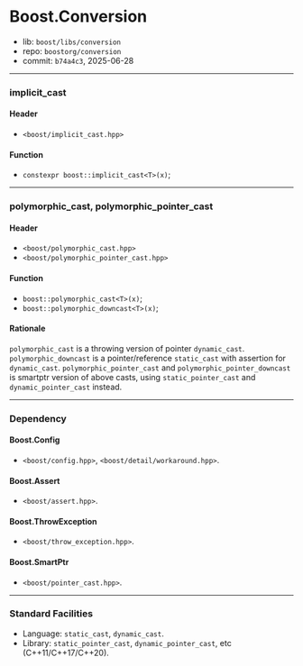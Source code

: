 # Boost.Conversion

* lib: `boost/libs/conversion`
* repo: `boostorg/conversion`
* commit: `b74a4c3`, 2025-06-28

------
### implicit_cast

#### Header

* `<boost/implicit_cast.hpp>`

#### Function

* `constexpr boost::implicit_cast<T>(x)`;

------
### polymorphic_cast, polymorphic_pointer_cast

#### Header

* `<boost/polymorphic_cast.hpp>`
* `<boost/polymorphic_pointer_cast.hpp>`

#### Function

* `boost::polymorphic_cast<T>(x)`;
* `boost::polymorphic_downcast<T>(x)`;

#### Rationale

`polymorphic_cast` is a throwing version of pointer `dynamic_cast`.
`polymorphic_downcast` is a pointer/reference `static_cast` with assertion for `dynamic_cast`.
`polymorphic_pointer_cast` and `polymorphic_pointer_downcast` is smartptr version of
above casts, using `static_pointer_cast` and `dynamic_pointer_cast` instead.

------
### Dependency

#### Boost.Config

* `<boost/config.hpp>`, `<boost/detail/workaround.hpp>`.

#### Boost.Assert

* `<boost/assert.hpp>`.

#### Boost.ThrowException

* `<boost/throw_exception.hpp>`.

#### Boost.SmartPtr

* `<boost/pointer_cast.hpp>`.

------
### Standard Facilities

* Language: `static_cast`, `dynamic_cast`.
* Library: `static_pointer_cast`, `dynamic_pointer_cast`, etc (C++11/C++17/C++20).
